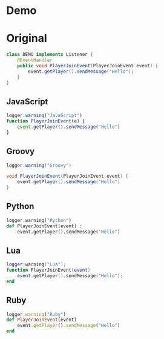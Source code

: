 Demo
===

# Original

```java
class DEMO implements Listener {
	@EventHandler
	public void PlayerJoinEvent(PlayerJoinEvent event) {
		event.getPlayer().sendMessage("Hello");
	}
}
```

## JavaScript

```javascript
logger.warning("JavaScript")
function PlayerJoinEvent(e) {
    event.getPlayer().sendMessage("Hello")
}
```

## Groovy

```groovy
logger.warning("Groovy")

void PlayerJoinEvent(PlayerJoinEvent event) {
    event.getPlayer().sendMessage("Hello")
}
```

## Python

```python
logger.warning("Python")
def PlayerJoinEvent(event) :
    event.getPlayer().sendMessage("Hello")
```

## Lua

```lua
logger:warning("Lua");
function PlayerJoinEvent(event)
    event.getPlayer().sendMessage("Hello");
end
```

## Ruby

```ruby
logger.warning("Ruby")
def PlayerJoinEvent(event)
    event.getPlayer().sendMessage("Hello") 
end
```